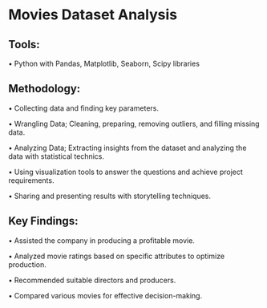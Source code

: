 # Movies Dataset Analysis
## Tools:
•	Python with Pandas, Matplotlib, Seaborn, Scipy libraries

## Methodology:
•	Collecting data and finding key parameters.

•	Wrangling Data; Cleaning, preparing, removing outliers, and filling missing data.

•	Analyzing Data; Extracting insights from the dataset and analyzing the data with statistical technics.

•	Using visualization tools to answer the questions and achieve project requirements.

•	Sharing and presenting results with storytelling techniques.

## Key Findings:
•	Assisted the company in producing a profitable movie.

•	Analyzed movie ratings based on specific attributes to optimize production.

•	Recommended suitable directors and producers.

•	Compared various movies for effective decision-making.

